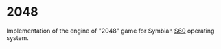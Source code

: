2048
====

Implementation of the engine of "2048" game for Symbian [S60](https://en.wikipedia.org/wiki/S60_(software_platform)) operating system.
